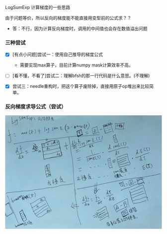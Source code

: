 LogSumExp 计算梯度的一些思路

  由于问题等价，所以反向的梯度能不能直接用变型前的公式求？？
  * 答：不行，因为计算反向梯度时，调用的中间值也会存在数值溢出问题

### 三种尝试
* [X] [有点小问题]尝试一：使用自己推导的梯度公式
  * 需要实现max算子，目前计算numpy mask计算效率不高。
* [ ] [看不懂，不看了]尝试二：理解bfsh的那一行代码是什么意思。(不理解)
* [X] 尝试三：needle重构时，把这个算子废除掉，直接用原子op堆出来比较简单。


### 反向梯度求导公式（尝试）
![](./picture/logsumexp.jpg)